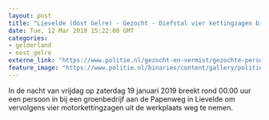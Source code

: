 ```yaml
---
layout: post
title: "Lievelde (Oost Gelre) - Gezocht - Diefstal vier kettingzagen bij groenbedrijf"
date: Tue, 12 Mar 2019 15:22:00 GMT
categories: 
- gelderland 
- oost_gelre 
externe_link: "https://www.politie.nl/gezocht-en-vermist/gezochte-personen/2019/maart/02-oon/gld/diefstal-vier-kettingzagen-groenbedrijf.html"
feature_image: "https://www.politie.nl/binaries/content/gallery/politie/gezocht/verdachten/2019/maart/02-on/2019030668-1.jpg"
---
```


In de nacht van vrijdag op zaterdag 19 januari 2019 breekt rond 00.00 uur een persoon in bij een groenbedrijf  aan de Papenweg in Lievelde om vervolgens vier motorkettingzagen uit de werkplaats  weg te nemen.

